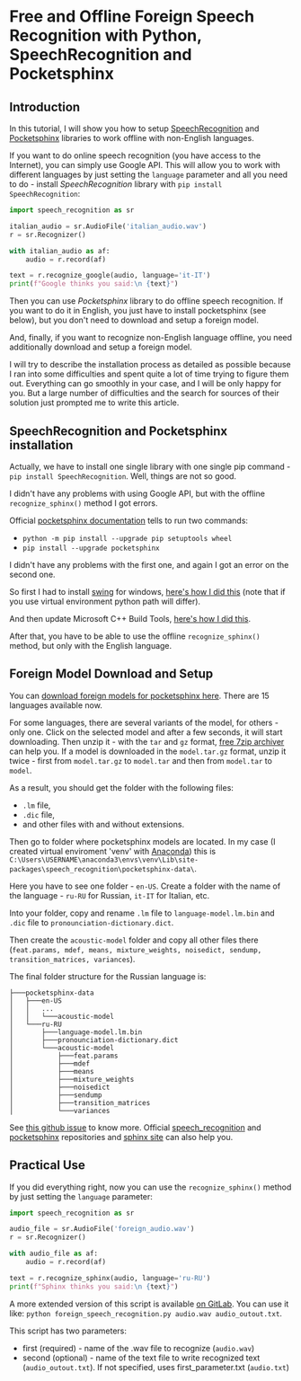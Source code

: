 # Free and Offline Foreign Speech Recognition with Python, SpeechRecognition and Pocketsphinx

## Introduction

In this tutorial, I will show you how to setup [SpeechRecognition](https://pypi.org/project/SpeechRecognition/) and [Pocketsphinx](https://pypi.org/project/pocketsphinx/) libraries to work offline with non-English languages.

If you want to do online speech recognition (you have access to the Internet), you can simply use Google API. This will allow you to work with different languages by just setting the `language` parameter and all you need to do - install *SpeechRecognition* library with `pip install SpeechRecognition`:

```python
import speech_recognition as sr 

italian_audio = sr.AudioFile('italian_audio.wav')
r = sr.Recognizer()

with italian_audio as af:
    audio = r.record(af)

text = r.recognize_google(audio, language='it-IT')
print(f"Google thinks you said:\n {text}")
```

Then you can use *Pocketsphinx* library to do offline speech recognition. If you want to do it in English, you just have to install pocketsphinx (see below), but you don't need to download and setup a foreign model.

And, finally, if you want to recognize non-English language offline, you need additionally download and setup a foreign model.

I will try to describe the installation process as detailed as possible because I ran into some difficulties and spent quite a lot of time trying to figure them out. Everything can go smoothly in your case, and I will be only happy for you. But a large number of difficulties and the search for sources of their solution just prompted me to write this article.

## SpeechRecognition and Pocketsphinx installation

Actually, we have to install one single library with one single pip command - `pip install SpeechRecognition`. Well, things are not so good.

I didn't have any problems with using Google API, but with the offline `recognize_sphinx()` method I got errors.

Official [pocketsphinx documentation](https://pypi.org/project/pocketsphinx/) tells to run two commands:
- `python -m pip install --upgrade pip setuptools wheel`
- `pip install --upgrade pocketsphinx`

I didn't have any problems with the first one, and again I got an error on the second one.

So first I had to install [swing](http://www.swig.org/index.php) for windows, [here's how I did this](https://stackoverflow.com/questions/44504899/installing-pocketsphinx-python-module-command-swig-exe-failed) (note that if you use virtual environment python path will differ).

And then update Microsoft C++ Build Tools, [here's how I did this](https://docs.microsoft.com/en-us/answers/questions/136595/error-microsoft-visual-c-140-or-greater-is-require.html).

After that, you have to be able to use the offline `recognize_sphinx()` method, but only with the English language.

## Foreign Model Download and Setup 

You can [download foreign models for pocketsphinx here](https://sourceforge.net/projects/cmusphinx/files/Acoustic%20and%20Language%20Models/). There are 15 languages available now.

For some languages, there are several variants of the model, for others - only one. Click on the selected model and after a few seconds, it will start downloading. Then unzip it - with the `tar` and `gz` format, [free 7zip archiver](https://www.7-zip.org/) can help you. If a model is downloaded in the `model.tar.gz` format, unzip it twice - first from `model.tar.gz` to `model.tar` and then from `model.tar` to `model`. 

As a result, you should get the folder with the following files:
- `.lm` file, 
- `.dic` file, 
- and other files with and without extensions.

Then go to folder where pocketsphinx models are located. In my case (I created virtual enviroment 'venv' with [Anaconda](https://www.anaconda.com/)) this is `C:\Users\USERNAME\anaconda3\envs\venv\Lib\site-packages\speech_recognition\pocketsphinx-data\`.

Here you have to see one folder - `en-US`. Create a folder with the name of the language - `ru-RU` for Russian, `it-IT` for Italian, etc. 

Into your folder, copy and rename `.lm` file to `language-model.lm.bin` and `.dic` file to `pronounciation-dictionary.dict`.

Then create the `acoustic-model` folder and copy all other files there (`feat.params, mdef, means, mixture_weights, noisedict, sendump, transition_matrices, variances`).

The final folder structure for the Russian language is: 

```
├───pocketsphinx-data
│   ├───en-US
│   │   ...
│   │   └───acoustic-model
│   └───ru-RU
│       ├───language-model.lm.bin
│       ├───pronounciation-dictionary.dict
│       └───acoustic-model
│           ├───feat.params  
│           ├───mdef  
│           ├───means  
│           ├───mixture_weights  
│           ├───noisedict  
│           ├───sendump  
│           ├───transition_matrices
│           └───variances
```

See [this github issue](https://github.com/Uberi/speech_recognition/issues/192) to know more. Official [speech_recognition](https://github.com/Uberi/speech_recognition) and [pocketsphinx](https://github.com/bambocher/pocketsphinx-python) repositories and [sphinx site](https://cmusphinx.github.io/) can also help you.

## Practical Use

If you did everything right, now you can use the `recognize_sphinx()` method by just setting the `language` parameter:

```python
import speech_recognition as sr 

audio_file = sr.AudioFile('foreign_audio.wav')
r = sr.Recognizer()

with audio_file as af:
    audio = r.record(af)

text = r.recognize_sphinx(audio, language='ru-RU')
print(f"Sphinx thinks you said:\n {text}")
```

A more extended version of this script is available [on GitLab](https://gitlab.com/Winston-90/foreign_speech_recognition). You can use it like: `python foreign_speech_recognition.py audio.wav audio_outout.txt`.

This script has two parameters:
- first (required) - name of the .wav file to recognize (`audio.wav`)
- second (optional) - name of the text file to write recognized text (`audio_outout.txt`). If not specified, uses first_parameter.txt (`audio.txt`)

